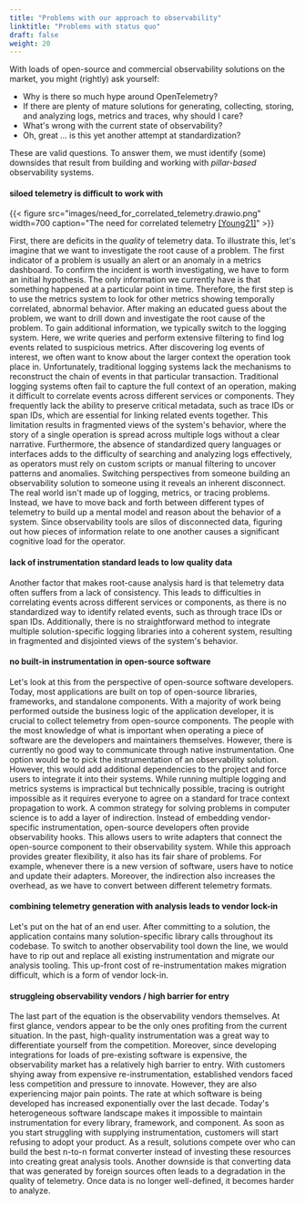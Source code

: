 ```yaml
---
title: "Problems with our approach to observability"
linktitle: "Problems with status quo"
draft: false
weight: 20
---
```


With loads of open-source and commercial observability solutions on the market, you might (rightly) ask yourself: 
- Why is there so much hype around OpenTelemetry?
- If there are plenty of mature solutions for generating, collecting, storing, and analyzing logs, metrics and traces, why should I care?
- What's wrong with the current state of observability?
- Oh, great ... is this yet another attempt at standardization?

These are valid questions.
To answer them, we must identify (some) downsides that result from building and working with *pillar-based* observability systems.

#### siloed telemetry is difficult to work with
<!--
- need data that serves the needs of the people who build and run systemsP
- overwhelming amount of data
- Outages take longer to detect, diagnose, and remediate
-->
{{< figure src="images/need_for_correlated_telemetry.drawio.png" width=700 caption="The need for correlated telemetry [[Young21]](https://www.oreilly.com/library/view/the-future-of/9781098118433/)" >}}

First, there are deficits in the *quality* of telemetry data.
To illustrate this, let's imagine that we want to investigate the root cause of a problem.
The first indicator of a problem is usually an alert or an anomaly in a metrics dashboard.
To confirm the incident is worth investigating, we have to form an initial hypothesis.
The only information we currently have is that something happened at a particular point in time.
Therefore, the first step is to use the metrics system to look for other metrics showing temporally correlated, abnormal behavior.
After making an educated guess about the problem, we want to drill down and investigate the root cause of the problem.
To gain additional information, we typically switch to the logging system.
Here, we write queries and perform extensive filtering to find log events related to suspicious metrics.
After discovering log events of interest, we often want to know about the larger context the operation took place in.
Unfortunately, traditional logging systems lack the mechanisms to reconstruct the chain of events in that particular transaction.
Traditional logging systems often fail to capture the full context of an operation, making it difficult to correlate events across different services or components. 
They frequently lack the ability to preserve critical metadata, such as trace IDs or span IDs, which are essential for linking related events together. This limitation results in fragmented views of the system's behavior, where the story of a single operation is spread across multiple logs without a clear narrative. Furthermore, the absence of standardized query languages or interfaces adds to the difficulty of searching and analyzing logs effectively, as operators must rely on custom scripts or manual filtering to uncover patterns and anomalies.
Switching perspectives from someone building an observability solution to someone using it reveals an inherent disconnect.
The real world isn't made up of logging, metrics, or tracing problems.
Instead, we have to move back and forth between different types of telemetry to build up a mental model and reason about the behavior of a system.
Since observability tools are silos of disconnected data, figuring out how pieces of information relate to one another causes a significant cognitive load for the operator.

#### lack of instrumentation standard leads to low quality data
<!-- 
- dozens of tools to collect a variety of signals in different formats on varying cadences
- data is inconsistent -> difficult to analyse
- report the same thing in different ways
-->

Another factor that makes root-cause analysis hard is that telemetry data often suffers from a lack of consistency. This leads to difficulties in correlating events across different services or components, as there is no standardized way to identify related events, such as through trace IDs or span IDs. Additionally, there is no straightforward method to integrate multiple solution-specific logging libraries into a coherent system, resulting in fragmented and disjointed views of the system's behavior.

#### no built-in instrumentation in open-source software
Let's look at this from the perspective of open-source software developers.
Today, most applications are built on top of open-source libraries, frameworks, and standalone components.
With a majority of work being performed outside the business logic of the application developer, it is crucial to collect telemetry from open-source components.
The people with the most knowledge of what is important when operating a piece of software are the developers and maintainers themselves.
However, there is currently no good way to communicate through native instrumentation.
One option would be to pick the instrumentation of an observability solution.
However, this would add additional dependencies to the project and force users to integrate it into their systems.
While running multiple logging and metrics systems is impractical but technically possible, tracing is outright impossible as it requires everyone to agree on a standard for trace context propagation to work.
A common strategy for solving problems in computer science is to add a layer of indirection.
Instead of embedding vendor-specific instrumentation, open-source developers often provide observability hooks.
This allows users to write adapters that connect the open-source component to their observability system.
While this approach provides greater flexibility, it also has its fair share of problems.
For example, whenever there is a new version of software, users have to notice and update their adapters.
Moreover, the indirection also increases the overhead, as we have to convert between different telemetry formats.

#### combining telemetry generation with analysis leads to vendor lock-in
<!--

- vertical integration means that instrumentation, protocols, and interchange formats are tied to a specific solution.

- cost of managed platforms can be extremely high
- expensive migration process
- stuck with the features of that platform

-->

Let's put on the hat of an end user.
After committing to a solution, the application contains many solution-specific library calls throughout its codebase.
To switch to another observability tool down the line, we would have to rip out and replace all existing instrumentation and migrate our analysis tooling.
This up-front cost of re-instrumentation makes migration difficult, which is a form of vendor lock-in.

#### struggleing observability vendors / high barrier for entry
<!-- 
- status quo of telemetry is not a sustainable one. 
-->
The last part of the equation is the observability vendors themselves.
At first glance, vendors appear to be the only ones profiting from the current situation.
In the past, high-quality instrumentation was a great way to differentiate yourself from the competition.
Moreover, since developing integrations for loads of pre-existing software is expensive, the observability market has a relatively high barrier to entry.
With customers shying away from expensive re-instrumentation, established vendors faced less competition and pressure to innovate.
However, they are also experiencing major pain points.
The rate at which software is being developed has increased exponentially over the last decade.
Today's heterogeneous software landscape makes it impossible to maintain instrumentation for every library, framework, and component.
As soon as you start struggling with supplying instrumentation, customers will start refusing to adopt your product.
As a result, solutions compete over who can build the best n-to-n format converter instead of investing these resources into creating great analysis tools.
Another downside is that converting data that was generated by foreign sources often leads to a degradation in the quality of telemetry.
Once data is no longer well-defined, it becomes harder to analyze.